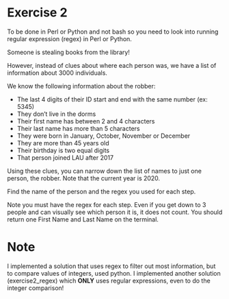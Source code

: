 # Exercise 2

To be done in Perl or Python and not bash so you need to look into running regular expression (regex) in Perl or Python.

Someone is stealing books from the library! 

However, instead of clues about where each person was, we have a list of information about 3000 individuals.

We know the following information about the robber:
- The last 4 digits of their ID start and end with the same number (ex: 5345)
- They don’t live in the dorms
- Their first name has between 2 and 4 characters
- Their last name has more than 5 characters
- They were born in January, October, November or December
- They are more than 45 years old
- Their birthday is two equal digits 
- That person joined LAU after 2017

Using these clues, you can narrow down the list of names to just one person, the robber. Note that the current year is 2020.

Find the name of the person and the regex you used for each step.

Note you must have the regex for each step. Even if you get down to 3 people and can visually see which person it is, it does not count. You should return one First Name and Last Name on the terminal.
 
# Note
I implemented a solution that uses regex to filter out most information, but to compare values of integers, used python.
I implemented another solution (exercise2_regex) which **ONLY** uses regular expressions, even to do the integer comparison!